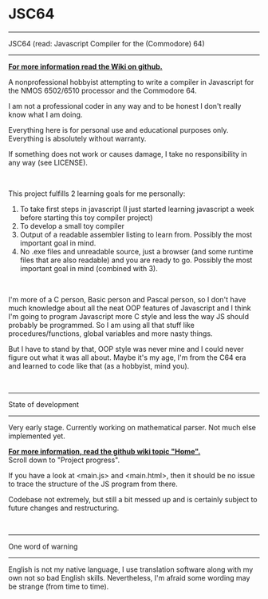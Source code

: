 # JSC64

********************************************************
JSC64 (read: Javascript Compiler for the (Commodore) 64)
********************************************************

**[For more information read the Wiki on github.](https://github.com/puregorill/JSC64/wiki)**

A nonprofessional hobbyist attempting to write a compiler in Javascript for the NMOS 6502/6510 processor and the Commodore 64.

I am not a professional coder in any way and to be honest I don't really know what I am doing.

Everything here is for personal use and educational purposes only. Everything is absolutely without warranty. 

If something does not work or causes damage, I take no responsibility in any way (see LICENSE).

<br />

This project fulfills 2 learning goals for me personally:
  1) To take first steps in javascript (I just started learning javascript a week before starting this toy compiler project)
  2) To develop a small toy compiler
  3) Output of a readable assembler listing to learn from. Possibly the most important goal in mind.
  4) No .exe files and unreadable source, just a browser (and some runtime files that are also readable) and you are ready to go. Possibly the most important goal in mind (combined with 3).

<br />

I'm more of a C person, Basic person and Pascal person, so I don't have much knowledge about all the neat OOP features of Javascript and I think I'm going to program Javascript more C style and less the way JS should probably be programmed. So I am using all that stuff like procedures/functions, global variables and more nasty things.

But I have to stand by that, OOP style was never mine and I could never figure out what it was all about. Maybe it's my age, I'm from the C64 era and learned to code like that (as a hobbyist, mind you).

<br />
  
********************
State of development
********************

Very early stage. Currently working on mathematical parser. Not much else implemented yet.

**[For more information, read the github wiki topic "Home".](https://github.com/puregorill/JSC64/wiki)**  
Scroll down to "Project progress".

If you have a look at <main.js> and <main.html>, then it should be no issue to trace the structure of the JS program from there.

Codebase not extremely, but still a bit messed up and is certainly subject to future changes and restructuring.

<br />
 
*******************
One word of warning
*******************

English is not my native language, I use translation software along with my own not so bad English skills. Nevertheless, I'm afraid some wording may be strange (from time to time).

